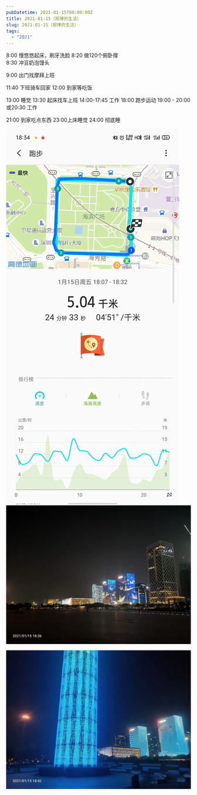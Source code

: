 ```yaml
---
pubDatetime: 2021-01-15T00:00:00Z
title: 2021-01-15（规律的生活）
slug: 2021-01-15（规律的生活）
tags:
  - "2021"
---
```


8:00 慢悠悠起床，刷牙洗脸
8:20 做120个俯卧撑  
8:30 冲豆奶泡馒头

9:00 出门找摩拜上班

11:40 下班骑车回家
12:00 到家等吃饭

13:00 睡觉
13:30 起床找车上班
14:00-17:45 工作
18:00 跑步运动
19:00 - 20:00 或20:30 工作

21:00 到家吃点东西
23:00上床睡觉
24:00 彻底睡

![](../../img/6904315-8a673ab530d3d6f7.jpg)
![](../../img/6904315-38f5a84e9af776e8.jpg)

![](../../img/6904315-de3cb74912d4ab05.jpg)
